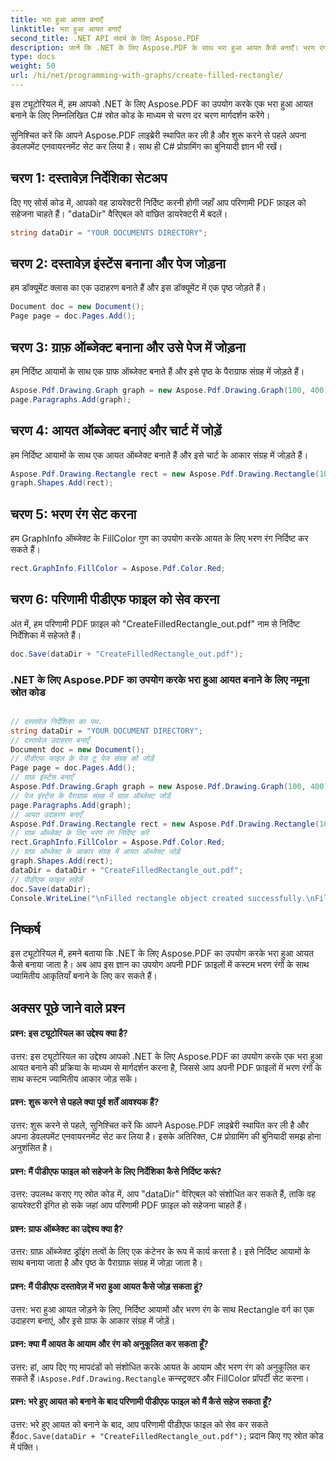 ```yaml
---
title: भरा हुआ आयत बनाएँ
linktitle: भरा हुआ आयत बनाएँ
second_title: .NET API संदर्भ के लिए Aspose.PDF
description: जानें कि .NET के लिए Aspose.PDF के साथ भरा हुआ आयत कैसे बनाएँ। भरण रंग को अनुकूलित करने के लिए चरण-दर-चरण मार्गदर्शिका।
type: docs
weight: 50
url: /hi/net/programming-with-graphs/create-filled-rectangle/
---
```

इस ट्यूटोरियल में, हम आपको .NET के लिए Aspose.PDF का उपयोग करके एक भरा हुआ आयत बनाने के लिए निम्नलिखित C# स्रोत कोड के माध्यम से चरण दर चरण मार्गदर्शन करेंगे।

सुनिश्चित करें कि आपने Aspose.PDF लाइब्रेरी स्थापित कर ली है और शुरू करने से पहले अपना डेवलपमेंट एनवायरनमेंट सेट कर लिया है। साथ ही C# प्रोग्रामिंग का बुनियादी ज्ञान भी रखें।

## चरण 1: दस्तावेज़ निर्देशिका सेटअप

दिए गए सोर्स कोड में, आपको वह डायरेक्टरी निर्दिष्ट करनी होगी जहाँ आप परिणामी PDF फ़ाइल को सहेजना चाहते हैं। "dataDir" वैरिएबल को वांछित डायरेक्टरी में बदलें।

```csharp
string dataDir = "YOUR DOCUMENTS DIRECTORY";
```

## चरण 2: दस्तावेज़ इंस्टेंस बनाना और पेज जोड़ना

हम डॉक्यूमेंट क्लास का एक उदाहरण बनाते हैं और इस डॉक्यूमेंट में एक पृष्ठ जोड़ते हैं।

```csharp
Document doc = new Document();
Page page = doc.Pages.Add();
```

## चरण 3: ग्राफ़ ऑब्जेक्ट बनाना और उसे पेज में जोड़ना

हम निर्दिष्ट आयामों के साथ एक ग्राफ ऑब्जेक्ट बनाते हैं और इसे पृष्ठ के पैराग्राफ संग्रह में जोड़ते हैं।

```csharp
Aspose.Pdf.Drawing.Graph graph = new Aspose.Pdf.Drawing.Graph(100, 400);
page.Paragraphs.Add(graph);
```

## चरण 4: आयत ऑब्जेक्ट बनाएं और चार्ट में जोड़ें

हम निर्दिष्ट आयामों के साथ एक आयत ऑब्जेक्ट बनाते हैं और इसे चार्ट के आकार संग्रह में जोड़ते हैं।

```csharp
Aspose.Pdf.Drawing.Rectangle rect = new Aspose.Pdf.Drawing.Rectangle(100, 100, 200, 120);
graph.Shapes.Add(rect);
```

## चरण 5: भरण रंग सेट करना

हम GraphInfo ऑब्जेक्ट के FillColor गुण का उपयोग करके आयत के लिए भरण रंग निर्दिष्ट कर सकते हैं।

```csharp
rect.GraphInfo.FillColor = Aspose.Pdf.Color.Red;
```

## चरण 6: परिणामी पीडीएफ फाइल को सेव करना

अंत में, हम परिणामी PDF फ़ाइल को "CreateFilledRectangle_out.pdf" नाम से निर्दिष्ट निर्देशिका में सहेजते हैं।

```csharp
doc.Save(dataDir + "CreateFilledRectangle_out.pdf");
```

### .NET के लिए Aspose.PDF का उपयोग करके भरा हुआ आयत बनाने के लिए नमूना स्रोत कोड 

```csharp

// दस्तावेज़ निर्देशिका का पथ.
string dataDir = "YOUR DOCUMENT DIRECTORY";
// दस्तावेज़ उदाहरण बनाएँ
Document doc = new Document();
// पीडीएफ फाइल के पेज टू पेज संग्रह को जोड़ें
Page page = doc.Pages.Add();
// ग्राफ़ इंस्टेंस बनाएँ
Aspose.Pdf.Drawing.Graph graph = new Aspose.Pdf.Drawing.Graph(100, 400);
// पेज इंस्टेंस के पैराग्राफ़ संग्रह में ग्राफ़ ऑब्जेक्ट जोड़ें
page.Paragraphs.Add(graph);
// आयत उदाहरण बनाएँ
Aspose.Pdf.Drawing.Rectangle rect = new Aspose.Pdf.Drawing.Rectangle(100, 100, 200, 120);
// ग्राफ़ ऑब्जेक्ट के लिए भरण रंग निर्दिष्ट करें
rect.GraphInfo.FillColor = Aspose.Pdf.Color.Red;
// ग्राफ़ ऑब्जेक्ट के आकार संग्रह में आयत ऑब्जेक्ट जोड़ें
graph.Shapes.Add(rect);
dataDir = dataDir + "CreateFilledRectangle_out.pdf";
// पीडीएफ फाइल सहेजें
doc.Save(dataDir);
Console.WriteLine("\nFilled rectangle object created successfully.\nFile saved at " + dataDir);            

```

## निष्कर्ष

इस ट्यूटोरियल में, हमने बताया कि .NET के लिए Aspose.PDF का उपयोग करके भरा हुआ आयत कैसे बनाया जाता है। अब आप इस ज्ञान का उपयोग अपनी PDF फ़ाइलों में कस्टम भरण रंगों के साथ ज्यामितीय आकृतियाँ बनाने के लिए कर सकते हैं।

## अक्सर पूछे जाने वाले प्रश्न

#### प्रश्न: इस ट्यूटोरियल का उद्देश्य क्या है?

उत्तर: इस ट्यूटोरियल का उद्देश्य आपको .NET के लिए Aspose.PDF का उपयोग करके एक भरा हुआ आयत बनाने की प्रक्रिया के माध्यम से मार्गदर्शन करना है, जिससे आप अपनी PDF फ़ाइलों में भरण रंगों के साथ कस्टम ज्यामितीय आकार जोड़ सकें।

#### प्रश्न: शुरू करने से पहले क्या पूर्व शर्तें आवश्यक हैं?

उत्तर: शुरू करने से पहले, सुनिश्चित करें कि आपने Aspose.PDF लाइब्रेरी स्थापित कर ली है और अपना डेवलपमेंट एनवायरनमेंट सेट कर लिया है। इसके अतिरिक्त, C# प्रोग्रामिंग की बुनियादी समझ होना अनुशंसित है।

#### प्रश्न: मैं पीडीएफ फाइल को सहेजने के लिए निर्देशिका कैसे निर्दिष्ट करूं?

उत्तर: उपलब्ध कराए गए स्रोत कोड में, आप "dataDir" वेरिएबल को संशोधित कर सकते हैं, ताकि वह डायरेक्टरी इंगित हो सके जहां आप परिणामी PDF फ़ाइल को सहेजना चाहते हैं।

#### प्रश्न: ग्राफ ऑब्जेक्ट का उद्देश्य क्या है?

उत्तर: ग्राफ़ ऑब्जेक्ट ड्रॉइंग तत्वों के लिए एक कंटेनर के रूप में कार्य करता है। इसे निर्दिष्ट आयामों के साथ बनाया जाता है और पृष्ठ के पैराग्राफ़ संग्रह में जोड़ा जाता है।

#### प्रश्न: मैं पीडीएफ दस्तावेज़ में भरा हुआ आयत कैसे जोड़ सकता हूं?

उत्तर: भरा हुआ आयत जोड़ने के लिए, निर्दिष्ट आयामों और भरण रंग के साथ Rectangle वर्ग का एक उदाहरण बनाएं, और इसे ग्राफ के आकार संग्रह में जोड़ें।

#### प्रश्न: क्या मैं आयत के आयाम और रंग को अनुकूलित कर सकता हूँ?

 उत्तर: हां, आप दिए गए मापदंडों को संशोधित करके आयत के आयाम और भरण रंग को अनुकूलित कर सकते हैं।`Aspose.Pdf.Drawing.Rectangle` कन्स्ट्रक्टर और FillColor प्रॉपर्टी सेट करना।

#### प्रश्न: भरे हुए आयत को बनाने के बाद परिणामी पीडीएफ फाइल को मैं कैसे सहेज सकता हूँ?

 उत्तर: भरे हुए आयत को बनाने के बाद, आप परिणामी पीडीएफ फाइल को सेव कर सकते हैं`doc.Save(dataDir + "CreateFilledRectangle_out.pdf");` प्रदान किए गए स्रोत कोड में पंक्ति।